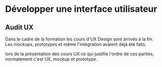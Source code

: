 # Développer une interface utilisateur

## Audit UX

Dans le cadre de la formation les cours d'UX Design sont arrivés à la fin. Les mockups, prototypes et même l'intégration avaient déjà été faits. 

 lors de la présentation des cours UX ce qui justifie l'ordre de ces parties, normalement c'est UX, mockup et prototype.
